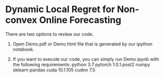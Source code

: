 # Dynamic Local Regret for Non-convex Online Forecasting

There are two options to review our code.

1. Open Demo.pdf or Demo.html file that is generated by our ipython notebook.

2. If you want to execute our code, you can simply run Demo.ipynb with the following requirements:
	python 3.7
	pytorch 1.0.1.post2
	numpy
	sklearn
	pandas
	cuda 10.1.105
	cudnn 7.5